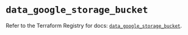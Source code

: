# `data_google_storage_bucket`

Refer to the Terraform Registry for docs: [`data_google_storage_bucket`](https://registry.terraform.io/providers/hashicorp/google/5.29.1/docs/data-sources/storage_bucket).
